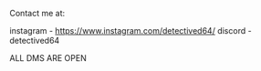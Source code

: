Contact me at:

instagram - https://www.instagram.com/detectived64/
discord - detectived64

ALL DMS ARE OPEN

<!---
DetectiveD64/DetectiveD64 is a ✨ special ✨ repository because its `README.md` (this file) appears on your GitHub profile.
You can click the Preview link to take a look at your changes.
--->
